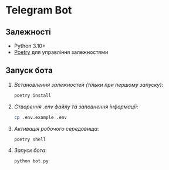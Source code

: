 # Telegram Bot

## Залежності

- Python 3.10+
- [Poetry](https://python-poetry.org/) для управління залежностями

## Запуск бота

1. *Встановлення залежностей (тільки при першому запуску)*:

   ```bash
   poetry install
   ```
   
2. *Створення .env файлу та заповнення інформації*:

   ```bash
   cp .env.example .env
   ```

3. *Активація робочого середовища*:

   ```bash
   poetry shell
   ```

4. *Запуск бота*:

   ```bash
   python bot.py
   ```